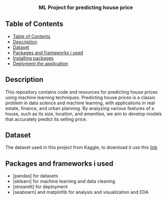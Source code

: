 <br />
<p align="center">

  <h3 align="center">ML Project for predicting house price</h3>
</p>

## Table of Contents

- [Table of Contents](#table-of-contents)
- [Description](#description)
- [Dataset](#Dataset)
- [Packages and frameworks i used](#packages-and-frameworks-i-used)
- [Installing packages](#installing-packages)
- [Deplyment the application](#deplyment-the-application)

## Description

This repository contains code and resources for predicting house prices using machine learning techniques. Predicting house prices is a classic problem in data science and machine learning, with applications in real estate, finance, and urban planning. By analyzing various features of a house, such as its size, location, and amenities, we aim to develop models that accurately predict its selling price.

## Dataset

The dataset used in this project from Kaggle, to download it use this [link](#https://www.kaggle.com/competitions/house-prices-advanced-regression-techniques/data)

## Packages and frameworks i used

* [pandas] for datasets
* [sklearn] for machine learning and data cleaning
* [streamlit] for deployment
* [seaboarn] and matplotlib for analysis and visualization and EDA

